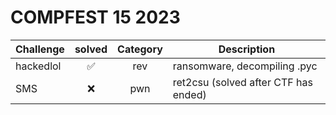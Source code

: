 # COMPFEST 15 2023

| Challenge | solved | Category | Description | 
| --- | :---: | :---: | --- |
| hackedlol | ✅ | rev | ransomware, decompiling .pyc |
| SMS | ❌ | pwn | ret2csu (solved after CTF has ended) |